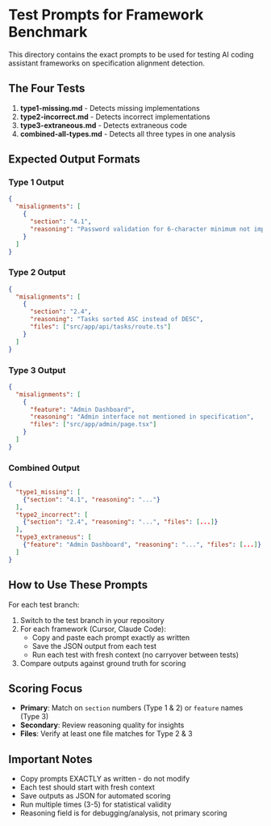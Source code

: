 # Test Prompts for Framework Benchmark

This directory contains the exact prompts to be used for testing AI coding assistant frameworks on specification alignment detection.

## The Four Tests

1. **type1-missing.md** - Detects missing implementations
2. **type2-incorrect.md** - Detects incorrect implementations  
3. **type3-extraneous.md** - Detects extraneous code
4. **combined-all-types.md** - Detects all three types in one analysis

## Expected Output Formats

### Type 1 Output
```json
{
  "misalignments": [
    {
      "section": "4.1",
      "reasoning": "Password validation for 6-character minimum not implemented"
    }
  ]
}
```

### Type 2 Output
```json
{
  "misalignments": [
    {
      "section": "2.4",
      "reasoning": "Tasks sorted ASC instead of DESC",
      "files": ["src/app/api/tasks/route.ts"]
    }
  ]
}
```

### Type 3 Output
```json
{
  "misalignments": [
    {
      "feature": "Admin Dashboard",
      "reasoning": "Admin interface not mentioned in specification",
      "files": ["src/app/admin/page.tsx"]
    }
  ]
}
```

### Combined Output
```json
{
  "type1_missing": [
    {"section": "4.1", "reasoning": "..."}
  ],
  "type2_incorrect": [
    {"section": "2.4", "reasoning": "...", "files": [...]}
  ],
  "type3_extraneous": [
    {"feature": "Admin Dashboard", "reasoning": "...", "files": [...]}
  ]
}
```

## How to Use These Prompts

For each test branch:
1. Switch to the test branch in your repository
2. For each framework (Cursor, Claude Code):
   - Copy and paste each prompt exactly as written
   - Save the JSON output from each test
   - Run each test with fresh context (no carryover between tests)
3. Compare outputs against ground truth for scoring

## Scoring Focus

- **Primary**: Match on `section` numbers (Type 1 & 2) or `feature` names (Type 3)
- **Secondary**: Review reasoning quality for insights
- **Files**: Verify at least one file matches for Type 2 & 3

## Important Notes

- Copy prompts EXACTLY as written - do not modify
- Each test should start with fresh context
- Save outputs as JSON for automated scoring
- Run multiple times (3-5) for statistical validity
- Reasoning field is for debugging/analysis, not primary scoring